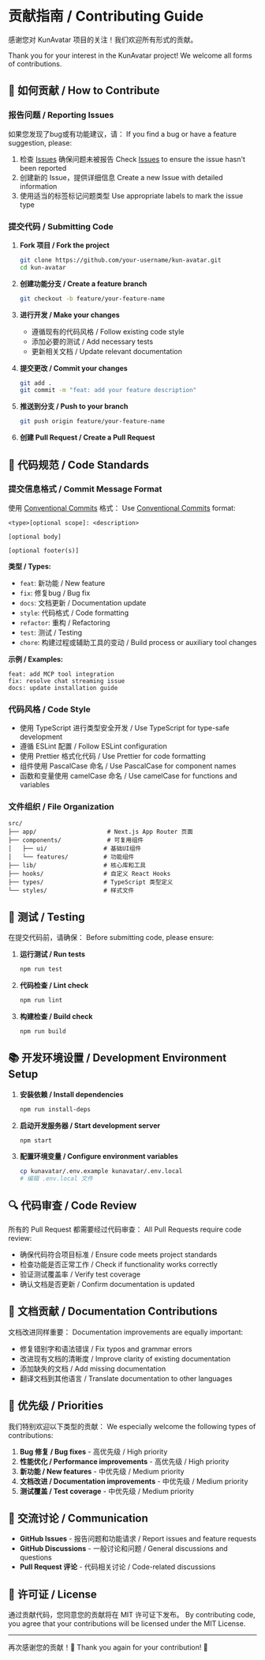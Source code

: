 # 贡献指南 / Contributing Guide

感谢您对 KunAvatar 项目的关注！我们欢迎所有形式的贡献。

Thank you for your interest in the KunAvatar project! We welcome all forms of contributions.

## 🤝 如何贡献 / How to Contribute

### 报告问题 / Reporting Issues

如果您发现了bug或有功能建议，请：
If you find a bug or have a feature suggestion, please:

1. 检查 [Issues](https://github.com/your-username/kun-avatar/issues) 确保问题未被报告
   Check [Issues](https://github.com/your-username/kun-avatar/issues) to ensure the issue hasn't been reported
2. 创建新的 Issue，提供详细信息
   Create a new Issue with detailed information
3. 使用适当的标签标记问题类型
   Use appropriate labels to mark the issue type

### 提交代码 / Submitting Code

1. **Fork 项目 / Fork the project**
   ```bash
   git clone https://github.com/your-username/kun-avatar.git
   cd kun-avatar
   ```

2. **创建功能分支 / Create a feature branch**
   ```bash
   git checkout -b feature/your-feature-name
   ```

3. **进行开发 / Make your changes**
   - 遵循现有的代码风格 / Follow existing code style
   - 添加必要的测试 / Add necessary tests
   - 更新相关文档 / Update relevant documentation

4. **提交更改 / Commit your changes**
   ```bash
   git add .
   git commit -m "feat: add your feature description"
   ```

5. **推送到分支 / Push to your branch**
   ```bash
   git push origin feature/your-feature-name
   ```

6. **创建 Pull Request / Create a Pull Request**

## 📝 代码规范 / Code Standards

### 提交信息格式 / Commit Message Format

使用 [Conventional Commits](https://www.conventionalcommits.org/) 格式：
Use [Conventional Commits](https://www.conventionalcommits.org/) format:

```
<type>[optional scope]: <description>

[optional body]

[optional footer(s)]
```

**类型 / Types:**
- `feat`: 新功能 / New feature
- `fix`: 修复bug / Bug fix
- `docs`: 文档更新 / Documentation update
- `style`: 代码格式 / Code formatting
- `refactor`: 重构 / Refactoring
- `test`: 测试 / Testing
- `chore`: 构建过程或辅助工具的变动 / Build process or auxiliary tool changes

**示例 / Examples:**
```
feat: add MCP tool integration
fix: resolve chat streaming issue
docs: update installation guide
```

### 代码风格 / Code Style

- 使用 TypeScript 进行类型安全开发 / Use TypeScript for type-safe development
- 遵循 ESLint 配置 / Follow ESLint configuration
- 使用 Prettier 格式化代码 / Use Prettier for code formatting
- 组件使用 PascalCase 命名 / Use PascalCase for component names
- 函数和变量使用 camelCase 命名 / Use camelCase for functions and variables

### 文件组织 / File Organization

```
src/
├── app/                    # Next.js App Router 页面
├── components/             # 可复用组件
│   ├── ui/                # 基础UI组件
│   └── features/          # 功能组件
├── lib/                   # 核心库和工具
├── hooks/                 # 自定义 React Hooks
├── types/                 # TypeScript 类型定义
└── styles/                # 样式文件
```

## 🧪 测试 / Testing

在提交代码前，请确保：
Before submitting code, please ensure:

1. **运行测试 / Run tests**
   ```bash
   npm run test
   ```

2. **代码检查 / Lint check**
   ```bash
   npm run lint
   ```

3. **构建检查 / Build check**
   ```bash
   npm run build
   ```

## 📚 开发环境设置 / Development Environment Setup

1. **安装依赖 / Install dependencies**
   ```bash
   npm run install-deps
   ```

2. **启动开发服务器 / Start development server**
   ```bash
   npm start
   ```

3. **配置环境变量 / Configure environment variables**
   ```bash
   cp kunavatar/.env.example kunavatar/.env.local
   # 编辑 .env.local 文件
   ```

## 🔍 代码审查 / Code Review

所有的 Pull Request 都需要经过代码审查：
All Pull Requests require code review:

- 确保代码符合项目标准 / Ensure code meets project standards
- 检查功能是否正常工作 / Check if functionality works correctly
- 验证测试覆盖率 / Verify test coverage
- 确认文档是否更新 / Confirm documentation is updated

## 📖 文档贡献 / Documentation Contributions

文档改进同样重要：
Documentation improvements are equally important:

- 修复错别字和语法错误 / Fix typos and grammar errors
- 改进现有文档的清晰度 / Improve clarity of existing documentation
- 添加缺失的文档 / Add missing documentation
- 翻译文档到其他语言 / Translate documentation to other languages

## 🎯 优先级 / Priorities

我们特别欢迎以下类型的贡献：
We especially welcome the following types of contributions:

1. **Bug 修复 / Bug fixes** - 高优先级 / High priority
2. **性能优化 / Performance improvements** - 高优先级 / High priority
3. **新功能 / New features** - 中优先级 / Medium priority
4. **文档改进 / Documentation improvements** - 中优先级 / Medium priority
5. **测试覆盖 / Test coverage** - 中优先级 / Medium priority

## 💬 交流讨论 / Communication

- **GitHub Issues** - 报告问题和功能请求 / Report issues and feature requests
- **GitHub Discussions** - 一般讨论和问题 / General discussions and questions
- **Pull Request 评论** - 代码相关讨论 / Code-related discussions

## 📄 许可证 / License

通过贡献代码，您同意您的贡献将在 MIT 许可证下发布。
By contributing code, you agree that your contributions will be licensed under the MIT License.

---

再次感谢您的贡献！🎉
Thank you again for your contribution! 🎉